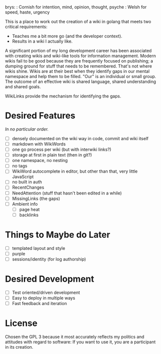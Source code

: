 
brys:
: Cornish for intention, mind, opinion, thought, psyche
: Welsh for speed, haste, urgency

This is a place to work out the creation of a wiki in golang that
meets two critical requirements:

* Teaches me a bit more go (and the developer context).
* Results in a wiki I actually like.

A significant portion of my long development career has been
associated with creating wikis and wiki-like tools for information
management. Modern wikis fail to be good because they are
frequently focused on publishing; a dumping ground for stuff that
needs to be remembered. That's not where wikis shine. Wikis are at
their best when they identify gaps in our mental namespace and help
them to be filled. "Our" is an individual or small group. The
outcome of an effective wiki is shared language, shared
understanding and shared goals.

WikiLinks provide the mechanism for identifying the gaps.

# Desired Features

_In no particular order._

* [ ] densely documented on the wiki way in code, commit and wiki itself
* [ ] markdown with WikiWords
* [ ] one go process per wiki (but with interwiki links?)
* [ ] storage at first in plain text (then in git?)
* [ ] one namespace, no nesting
* [ ] no tags
* [ ] WikiWord autocomplete in editor, but other than that, very little JavaScript
* [ ] no built in auth
* [ ] RecentChanges
* [ ] NeedAttention (stuff that hasn't been edited in a while)
* [ ] MissingLinks (the gaps)
* [ ] Ambient info
    * [ ] page heat
    * [ ] backlinks

# Things to Maybe do Later

* [ ] templated layout and style
* [ ] purple
* [ ] sessions/identity (for log authorship)

# Desired Development

* [ ] Test oriented/driven development
* [ ] Easy to deploy in multiple ways
* [ ] Fast feedback and iteration

# License

Chosen the GPL 3 because it most accurately reflects my politics
and attitudes with regard to software: If you want to use it, you
are a participant in its creation.
